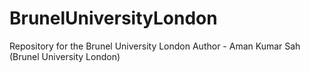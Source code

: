 # BrunelUniversityLondon
Repository for the Brunel University London
Author - Aman Kumar Sah (Brunel University London)
